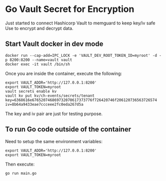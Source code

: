 # Go Vault Secret for Encryption

Just started to connect Hashicorp Vault to memguard to keep key/iv safe
Use to encrypt and decrypt data.

## Start Vault docker in dev mode

```
docker run --cap-add=IPC_LOCK -e 'VAULT_DEV_ROOT_TOKEN_ID=myroot' -d -p 8200:8200 --name=vault vault
docker exec -it vault /bin/sh
```

Once you are inside the container, execute the following:
```
export VAULT_ADDR='http://127.0.0.1:8200'
export VAULT_TOKEN=myroot
vault secrets enable kv
vault kv put kv/ch-events/secrets/tenant key=6368616e676520746869732070617373776f726420746f206120736563726574 iv=8b64a9433eae7ccceee2fc0eda267d5a
```
The key and iv pair are just for testing purpose.
 
## To run Go code outside of the container

Need to setup the same environment variables:
```
export VAULT_ADDR='http://127.0.0.1:8200'
export VAULT_TOKEN=myroot
```

Then execute:
```
go run main.go
```

